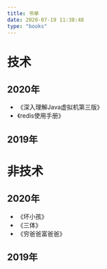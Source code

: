 ```yaml
---
title: 书单
date: 2020-07-19 11:38:48
type: "books"
---
```


# 技术

## 2020年

- 《深入理解Java虚拟机第三版》
- 《redis使用手册》

## 2019年

# 非技术

## 2020年

- 《坏小孩》
- 《三体》
- 《穷爸爸富爸爸》

## 2019年